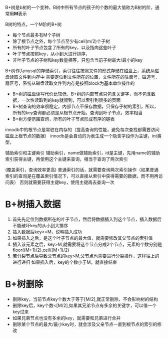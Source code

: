 B+树是b树的一个变种，B树中所有节点的孩子的个数的最大值称为B树的阶，通常用**M**表示

B树的特点，一个M阶的B+树
* 每个节点最多有M个子树
* 除了根节点之外，每个节点至少有ceil(m/2)个子树 
* 所有的叶子节点包含了所有的key，以及指向这些叶子
* 叶子节点按照key，从小到大进行排序，
* 非叶子节点的子树和key数量相等，只包含当前子树最大/最小的key

B+树作为mysql的存储索引，索引往往按照文件的形式存储在磁盘上，系统从磁盘读取文件到内存中
需要定位到文件所在的位置，文件所在的驻面号，磁道号，扇区号，系统从磁盘读取文件到内存是按照block为基本单位操作的

* B+树的磁盘读写代价比较低，B+树的内部节点只包含关键字，而不包含数据，一次性读取到的key就很到，可以索引到很多的页面
* B+树查询的效率很稳定，内部节点不保存数据，只保存子树的索引，所以，所有的key查询都必须是从根节点开始，查询到叶子节点，效率相当
* B+树方便范围查询，所有的叶子节点形成有序的链表

innodb中的根节点是常驻在内存的（提高查询的性能，避免每次查找都需要访问磁盘上根节点的数据）
innodb是会自动的为表生成一个隐含字段作为主键，int类型，

辅助索引和主键索引
辅助索引，name做辅助索引，id是主键，先用name的辅助索引获得主键，再使用这个主键来查询，相当于查询了两次索引

(覆盖索引，查询效率更高)
普通索引的话，就需要查询两次索引操作（如果普通索引的查询是在覆盖索引情况下，可以直接从索引中获得需要的数据，而不用再访问表）
否则就需要获得主键key，使用主键再去查询一次

# B+树插入数据
1. 首先先定位到数据所在的叶子节点，然后将数据插入到这个节点，插入数据后不能破坏key的从小到大排序
2. 插入数据后key<=M，说明插入成功
3. 如果插入之后，是这个叶子节点的最大值，就需要修改其父节点的索引值
4. 插入该元素之后，key>M,就需要将这个节点分成2个节点，元素的个数分别是floor((M+1)/2),ceil((M+1)/2)
5. 若分裂节点后导致父节点的key>M,父节点也需要进行分裂操作，这样往上的进行递归
如果插入后，key的个数小于M，就直接结束

# B+树删除

* 删除key，当前节点key个数大于等于[M/2],就正常删除，不会影响树的结构
* 删除key后，key个数<[M/2],如果其兄弟节点有多余的关键字，可以借一个key过来
* 如果兄弟节点也没有多余的key，就需要和兄弟进行合并
* 删除某个节点的最大/最小key时，就会涉及父亲节点一直到根节点的索引的修改